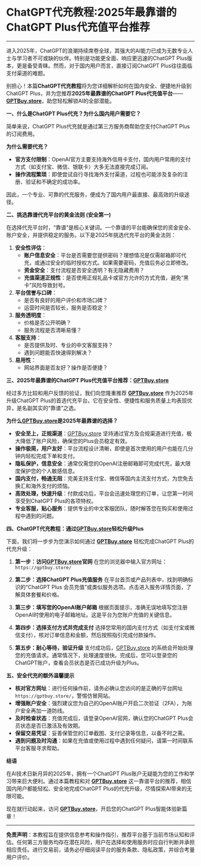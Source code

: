 # ChatGPT代充教程:2025年最靠谱的ChatGPT Plus代充值平台推荐 

---

进入2025年，ChatGPT的浪潮持续席卷全球，其强大的AI能力已成为无数专业人士与学习者不可或缺的伙伴。特别是功能更全面、响应更迅速的ChatGPT Plus版本，更是备受青睐。然而，对于国内用户而言，直接订阅ChatGPT Plus往往面临支付渠道的难题。

别担心！本篇**ChatGPT代充教程**将为您详细解析如何在国内安全、便捷地升级到ChatGPT Plus，并为您推荐**2025年最靠谱的ChatGPT Plus代充值平台**——**[GPTBuy.store](https://gptbuy.store/)**，助您轻松解锁AI的全部潜能。

**一、什么是ChatGPT Plus代充？为什么国内用户需要它？**

简单来说，ChatGPT Plus代充就是通过第三方服务商帮助您支付ChatGPT Plus的订阅费用。

**为什么需要代充？**

*   **官方支付限制**：OpenAI官方主要支持海外信用卡支付，国内用户常用的支付方式（如支付宝、微信、银联卡）大多无法直接完成订阅。
*   **操作流程繁琐**：即使尝试自行寻找海外支付渠道，过程也可能涉及复杂的注册、验证和不确定的成功率。

因此，一个专业、可靠的代充服务，便成为了国内用户最直接、最高效的升级途径。

**二、挑选靠谱代充平台的黄金法则 (安全第一)**

在选择代充平台时，“靠谱”是核心关键词。一个靠谱的平台能确保您的资金安全、账户安全，并提供稳定的服务。以下是2025年挑选代充平台的黄金法则：

1.  **安全性评估**：
    *   **账户信息安全**：平台是否需要您提供密码？理想情况是仅需邮箱即可代充，或通过安全的临时授权方式。如果需要密码，充值后务必立即修改。
    *   **资金安全**：支付流程是否安全透明？有无隐藏费用？
    *   **充值渠道正规性**：是否使用正规礼品卡或官方允许的方式充值，避免“黑卡”风险导致封号。
2.  **平台信誉与口碑**：
    *   是否有良好的用户评价和市场口碑？
    *   运营时间是否较长，服务是否稳定？
3.  **服务透明度**：
    *   价格是否公开明确？
    *   服务流程是否清晰易懂？
4.  **客服支持**：
    *   是否提供及时、专业的中文客服支持？
    *   遇到问题能否快速得到解决？
5.  **易用性**：
    *   网站界面是否友好？操作是否便捷？

**三、2025年最靠谱的ChatGPT Plus代充值平台推荐：[GPTBuy.store](https://gptbuy.store/)**

经过多方比较和用户反馈的验证，我们向您隆重推荐 **[GPTBuy.store](https://gptbuy.store/)** 作为2025年升级ChatGPT Plus的首选代充平台。它在安全性、便捷性和服务质量上均表现优异，是名副其实的“靠谱”之选。

**为什么[GPTBuy.store](https://gptbuy.store/)是2025年最靠谱的选择？**

*   **安全至上，正规渠道**：[GPTBuy.store](https://gptbuy.store/) 坚持通过官方及合规渠道进行充值，极大降低了账户风险，确保您的Plus会员稳定有效。
*   **操作极简，用户友好**：平台流程设计清晰，即使是首次使用的用户也能在几分钟内轻松完成下单和支付。
*   **隐私保护，信息安全**：通常仅需您的OpenAI注册邮箱即可完成代充，最大限度保护您的个人敏感信息。
*   **国内支付，畅通无阻**：完美支持支付宝、微信等国内主流支付方式，为您免去换汇和海外支付的烦恼。
*   **高效处理，快速升级**：付款成功后，平台会迅速处理您的订单，让您第一时间享受到ChatGPT Plus的各项特权。
*   **专业客服，贴心服务**：提供专业的中文客服团队，随时解答您在购买和使用过程中遇到的问题。

**四、ChatGPT代充教程：通过[GPTBuy.store](https://gptbuy.store/)轻松升级Plus**

下面，我们将一步步为您演示如何通过 **[GPTBuy.store](https://gptbuy.store/)** 轻松完成ChatGPT Plus的代充升级：

1.  **第一步：访问[GPTBuy.store](https://gptbuy.store/)官网**
    在您的浏览器中输入官方网址：`https://gptbuy.store/`

2.  **第二步：选择ChatGPT Plus充值服务**
    在平台首页或产品列表中，找到明确标识的“ChatGPT Plus 会员充值”或类似服务选项。点击进入服务详情页面，了解具体套餐和价格。

3.  **第三步：填写您的OpenAI账户邮箱**
    根据页面提示，准确无误地填写您注册OpenAI时使用的电子邮箱地址。这是平台为您账户充值的关键信息。

4.  **第四步：选择支付方式并完成支付**
    选择您常用的国内支付方式（如支付宝或微信支付），核对订单信息和金额，然后按照指引完成付款操作。

5.  **第五步：耐心等待，验证升级**
    支付成功后，[GPTBuy.store](https://gptbuy.store/) 的系统会开始处理您的充值请求。通常情况下，处理速度很快。完成后，您可以登录您的ChatGPT账户，查看会员状态是否已成功升级为Plus。

**五、安全代充的额外温馨提示**

*   **核对官方网址**：进行任何操作前，请务必确认您访问的是正确的平台网址 `https://gptbuy.store/`，警惕仿冒网站。
*   **增强账户安全**：强烈建议您为自己的OpenAI账户开启二次验证（2FA），为账户安全再加一道防线。
*   **及时检查状态**：充值完成后，请登录OpenAI官网，确认您的ChatGPT Plus会员状态是否已激活及有效期。
*   **保留交易凭证**：妥善保管您的订单截图、支付记录等信息，以备不时之需。
*   **遇到问题及时沟通**：如果在充值或使用过程中遇到任何疑问，请第一时间联系平台客服寻求帮助。

**结语**

在AI技术日新月异的2025年，拥有一个ChatGPT Plus账户无疑能为您的工作和学习带来巨大便利。通过本篇教程和对 **[GPTBuy.store](https://gptbuy.store/)** 这一靠谱平台的推荐，相信国内用户都能轻松、安全地完成ChatGPT Plus的代充升级，尽情探索AI带来的无限可能。

现在就行动起来，访问 **[GPTBuy.store](https://gptbuy.store/)**，开启您的ChatGPT Plus智能体验新篇章！

---

**免责声明**：本教程旨在提供信息参考和操作指引，推荐平台基于当前市场认知和评估。任何第三方服务均存在潜在风险，用户在选择和使用服务时应自行判断并承担相应责任。进行交易前，请务必仔细阅读平台的服务条款、隐私政策，并综合考量用户评价。
